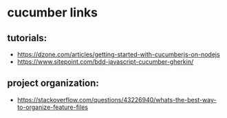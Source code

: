 # cucumber links 

## tutorials:
* https://dzone.com/articles/getting-started-with-cucumberjs-on-nodejs
* https://www.sitepoint.com/bdd-javascript-cucumber-gherkin/

## project organization:
* https://stackoverflow.com/questions/43226940/whats-the-best-way-to-organize-feature-files
